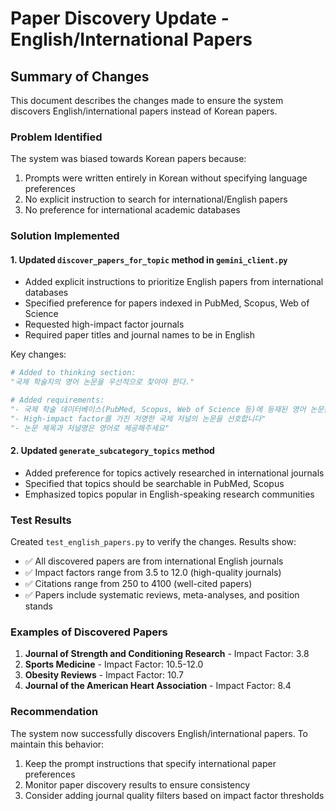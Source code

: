 # Paper Discovery Update - English/International Papers

## Summary of Changes

This document describes the changes made to ensure the system discovers English/international papers instead of Korean papers.

### Problem Identified
The system was biased towards Korean papers because:
1. Prompts were written entirely in Korean without specifying language preferences
2. No explicit instruction to search for international/English papers
3. No preference for international academic databases

### Solution Implemented

#### 1. Updated `discover_papers_for_topic` method in `gemini_client.py`
- Added explicit instructions to prioritize English papers from international databases
- Specified preference for papers indexed in PubMed, Scopus, Web of Science
- Requested high-impact factor journals
- Required paper titles and journal names to be in English

Key changes:
```python
# Added to thinking section:
"국제 학술지의 영어 논문을 우선적으로 찾아야 한다."

# Added requirements:
"- 국제 학술 데이터베이스(PubMed, Scopus, Web of Science 등)에 등재된 영어 논문을 우선적으로 찾아주세요"
"- High-impact factor를 가진 저명한 국제 저널의 논문을 선호합니다"
"- 논문 제목과 저널명은 영어로 제공해주세요"
```

#### 2. Updated `generate_subcategory_topics` method
- Added preference for topics actively researched in international journals
- Specified that topics should be searchable in PubMed, Scopus
- Emphasized topics popular in English-speaking research communities

### Test Results
Created `test_english_papers.py` to verify the changes. Results show:
- ✅ All discovered papers are from international English journals
- ✅ Impact factors range from 3.5 to 12.0 (high-quality journals)
- ✅ Citations range from 250 to 4100 (well-cited papers)
- ✅ Papers include systematic reviews, meta-analyses, and position stands

### Examples of Discovered Papers
1. **Journal of Strength and Conditioning Research** - Impact Factor: 3.8
2. **Sports Medicine** - Impact Factor: 10.5-12.0
3. **Obesity Reviews** - Impact Factor: 10.7
4. **Journal of the American Heart Association** - Impact Factor: 8.4

### Recommendation
The system now successfully discovers English/international papers. To maintain this behavior:
1. Keep the prompt instructions that specify international paper preferences
2. Monitor paper discovery results to ensure consistency
3. Consider adding journal quality filters based on impact factor thresholds